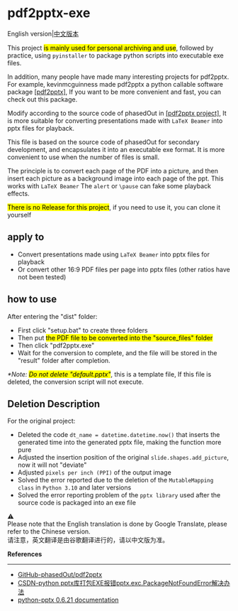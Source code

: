 # pdf2pptx-exe
English version|[中文版本](readme-zh-cn.md)

This project <mark>is mainly used for personal archiving and use</mark>, followed by practice, using ```pyinstaller``` to package python scripts into executable exe files.

In addition, many people have made many interesting projects for pdf2pptx. For example, kevinmcguinness made pdf2pptx a python callable software package [[pdf2pptx]](https://github.com/kevinmcguinness/pdf2pptx),
If you want to be more convenient and fast, you can check out this package.

Modify according to the source code of phasedOut in [[pdf2pptx project]](https://github.com/phasedOut/pdf2pptx),
It is more suitable for converting presentations made with ```LaTeX Beamer``` into pptx files for playback.

This file is based on the source code of phasedOut for secondary development, and encapsulates it into an executable exe format.
It is more convenient to use when the number of files is small.

The principle is to convert each page of the PDF into a picture, and then insert each picture as a background image into each page of the ppt. This works with ```LaTeX Beamer```
The ```alert``` or ```\pause``` can fake some playback effects.

<mark>There is no Release for this project</mark>, if you need to use it, you can clone it yourself

## apply to
* Convert presentations made using ```LaTeX Beamer``` into pptx files for playback
* Or convert other 16:9 PDF files per page into pptx files (other ratios have not been tested)


## how to use
After entering the "dist" folder:
* First click "setup.bat" to create three folders
* Then put <mark>the PDF file to be converted into the "source_files" folder</mark>
* Then click "pdf2pptx.exe"
* Wait for the conversion to complete, and the file will be stored in the "result" folder after completion.

_*Note: <mark>Do not delete "default.pptx"</mark>_, this is a template file,
If this file is deleted, the conversion script will not execute.

## Deletion Description
For the original project:
* Deleted the code ```dt_name = datetime.datetime.now()``` that inserts the generated time into the generated pptx file, making the function more pure
* Adjusted the insertion position of the original ```slide.shapes.add_picture```, now it will not "deviate"
* Adjusted ```pixels per inch (PPI)``` of the output image
* Solved the error reported due to the deletion of the ```MutableMapping class``` in ```Python 3.10``` and later versions
* Solved the error reporting problem of the ```pptx library``` used after the source code is packaged into an exe file


:warning: 
<br>Please note that the English translation is done by Google Translate, please refer to the Chinese version.
<br>请注意，英文翻译是由谷歌翻译进行的，请以中文版为准。

**References**
***
* [GitHub-phasedOut/pdf2pptx](https://github.com/phasedOut/pdf2pptx)
* [CSDN-python pptx库打包EXE报错pptx.exc.PackageNotFoundError解决办法](https://blog.csdn.net/weixin_54693379/article/details/128072858)
* [python-pptx 0.6.21 documentation](https://python-pptx.readthedocs.io/en/latest/api/shapes.html)
